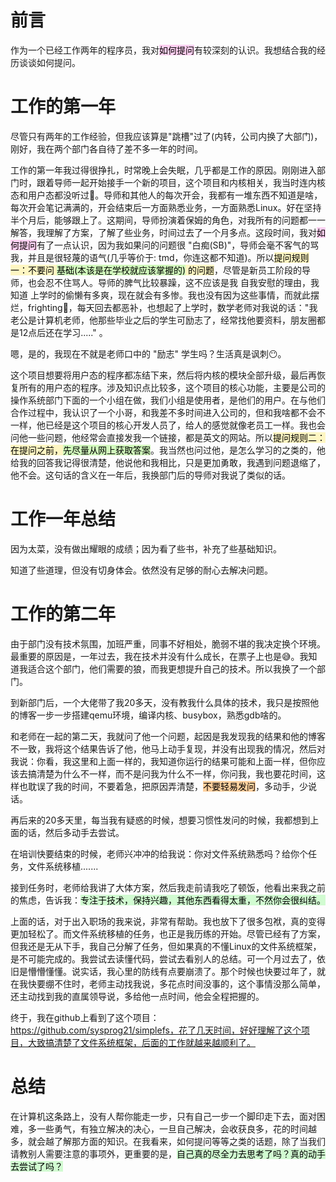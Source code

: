 # 前言
作为一个已经工作两年的程序员，我对<mark style="background: #FFB8EBA6;">如何提问</mark>有较深刻的认识。我想结合我的经历谈谈如何提问。

# 工作的第一年
尽管只有两年的工作经验，但我应该算是"跳槽"过了(内转，公司内换了大部门)，刚好，我在两个部门各自待了差不多一年的时间。

工作的第一年我过得很挣扎，时常晚上会失眠，几乎都是工作的原因。刚刚进入部门时，跟着导师一起开始接手一个新的项目，这个项目和内核相关，我当时连内核态和用户态都没听过🥵。导师和其他人的每次开会，我都有一堆东西不知道是啥，每次开会笔记满满的，开会结束后一方面熟悉业务，一方面熟悉Linux。好在坚持半个月后，能够跟上了。这期间，导师扮演着保姆的角色，对我所有的问题都一一解答，我理解了方案，了解了些业务，时间过去了一个月多点。这段时间，我对<mark style="background: #FFB8EBA6;">如何提问</mark>有了一点认识，因为我如果问的问题很 "白痴(SB)"，导师会毫不客气的骂我，并且是很轻蔑的语气(几乎等价于: tmd，你连这都不知道)。所以<mark style="background: #FFF3A3A6;">提问规则一：不要问 <mark style="background: #BBFABBA6;">基础(本该是在学校就应该掌握的)</mark> 的问题</mark>，尽管是新员工阶段的导师，也会忍不住骂人。导师的脾气比较暴躁，这不应该是我 自我安慰的理由，我知道 上学时的偷懒有多爽，现在就会有多惨。我也没有因为这些事情，而就此摆烂，frighting💪，每天回去都恶补，也想起了上学时，数学老师对我说的话："我老公是计算机老师，他那些毕业之后的学生可励志了，经常找他要资料，朋友圈都是12点后还在学习....." 。

嗯，是的，我现在不就是老师口中的 "励志" 学生吗？生活真是讽刺😶。

这个项目想要将用户态的程序都冻结下来，然后将内核的模块全部升级，最后再恢复所有的用户态的程序。涉及知识点比较多，这个项目的核心功能，主要是公司的操作系统部门下面的一个小组在做，我们小组是使用者，是他们的用户。在与他们合作过程中，我认识了一个小哥，和我差不多时间进入公司的，但和我啥都不会不一样，他已经是这个项目的核心开发人员了，给人的感觉就像老员工一样。我也会问他一些问题，他经常会直接发我一个链接，都是英文的网站。所以<mark style="background: #FFF3A3A6;">提问规则二：在提问之前，<mark style="background: #BBFABBA6;">先尽量从网上获取答案</mark></mark>。我当然也问过他，是怎么学习的之类的，他给我的回答我记得很清楚，他说他和我相比，只是更加勇敢，我遇到问题退缩了，他不会。这句话的含义在一年后，我换部门后的导师对我说了类似的话。

# 工作一年总结
因为太菜，没有做出耀眼的成绩；因为看了些书，补充了些基础知识。

知道了些道理，但没有切身体会。依然没有足够的耐心去解决问题。

# 工作的第二年
由于部门没有技术氛围，加班严重，同事不好相处，脆弱不堪的我决定换个环境。最重要的原因是，一年过去，我在技术并没有什么成长，在票子上也是😅。我知道我适合这个部门，他们需要的狼，而我更想提升自己的技术。所以我换了一个部门。

到新部门后，一个大佬带了我20多天，没有教我什么具体的技术，我只是按照他的博客一步一步搭建qemu环境，编译内核、busybox，熟悉gdb啥的。

和老师在一起的第二天，我就问了他一个问题，起因是我发现我的结果和他的博客不一致，我将这个结果告诉了他，他马上动手复现，并没有出现我的情况，然后对我说：你看，我这里和上面一样的，我知道你运行的结果可能和上面一样，但你应该去搞清楚为什么不一样，而不是问我为什么不一样，你问我，我也要花时间，这样也耽误了我的时间，不要着急，把原因弄清楚，<mark style="background: #FFB86CA6;">不要轻易发问</mark>，多动手，少说话。

再后来的20多天里，每当我有疑惑的时候，想要习惯性发问的时候，我都想到上面的话，然后多动手去尝试。

在培训快要结束的时候，老师兴冲冲的给我说：你对文件系统熟悉吗？给你个任务，文件系统移植.......

接到任务时，老师给我讲了大体方案，然后我走前请我吃了顿饭，他看出来我之前的焦虑，告诉我：<mark style="background: #BBFABBA6;">专注于技术，保持兴趣，其他东西看得太重，不然你会很纠结。</mark>

上面的话，对于出入职场的我来说，非常有帮助。我也放下了很多包袱，真的变得更加轻松了。而文件系统移植的任务，也正是我历练的开始。尽管已经有了方案，但我还是无从下手，我自己分解了任务，但如果真的不懂Linux的文件系统框架，是不可能完成的。我尝试去读懂代码，尝试去看别人的总结。可一个月过去了，依旧是懵懵懂懂。说实话，我心里的防线有点要崩溃了。那个时候也快要过年了，就在我快要绷不住时，老师主动找我说，多花点时间没事的，这个事情没那么简单，还主动找到我的直属领导说，多给他一点时间，他会全程把握的。

终于，我在github上看到了这个项目：https://github.com/sysprog21/simplefs，花了几天时间，好好理解了这个项目，大致搞清楚了文件系统框架，后面的工作就越来越顺利了。

# 总结
在计算机这条路上，没有人帮你能走一步，只有自己一步一个脚印走下去，面对困难，多一些勇气，有独立解决的决心，一旦自己解决，会收获良多，花的时间越多，就会越了解那方面的知识。在我看来，如何提问等等之类的话题，除了当我们请教别人需要注意的事项外，更重要的是，<mark style="background: #BBFABBA6;">自己真的尽全力去思考了吗？真的动手去尝试了吗？</mark> 